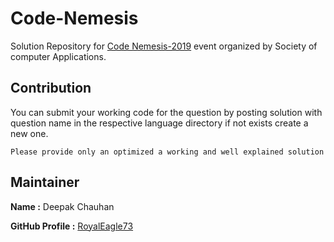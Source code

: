 # Code-Nemesis
Solution Repository for [Code Nemesis-2019](https://www.hackerearth.com/challenges/college/Code-Nemesis/) event organized by Society of computer Applications.


## Contribution
You can submit your working code for the question by posting solution with question name in the respective language directory if not exists create a new one.

`Please provide only an optimized a working and well explained solution`

## Maintainer
**Name :** Deepak Chauhan


**GitHub Profile :** [RoyalEagle73](https://Github.com/Royaleagle73)
